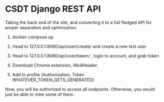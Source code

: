 # CSDT Django REST API

Taking the back end of the site, and converting it to a full fledged API for proper separation and optimization.

1. docker-compose up

2. Head to 127.0.0.1:8080/api/user/create/ and create a new test user

3. Head to 127.0.0.1:8080/api/user/token/ , login to account, and grab token

4. Download Chrome extension, ModHeader.

5. Add to profile (Authorization, Token WHATEVER_TOKEN_GETS_GENERATED)

Now, you will be authorized to access all endpoints. Otherwise, you would just be able to view some of them.
